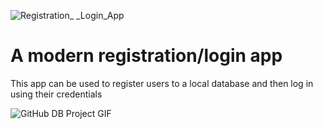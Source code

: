 ![Registration_ _Login_App](https://github.com/user-attachments/assets/e5f02972-5d03-49ed-bc32-0ea9da2c9d70)

# A modern registration/login app
This app can be used to register users to a local database and then log in using their credentials

![GitHub DB Project GIF](https://github.com/user-attachments/assets/a2b687a3-c1c0-4359-8c22-f9fb93564eba)
